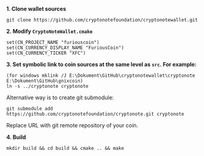 **1. Clone wallet sources**

```
git clone https://github.com/cryptonotefoundation/cryptonotewallet.git
```

**2. Modify `CryptoNoteWallet.cmake`**
 
```
set(CN_PROJECT_NAME "furiouscoin")
set(CN_CURRENCY_DISPLAY_NAME "FuriousCoin")
set(CN_CURRENCY_TICKER "XFC")
```

**3. Set symbolic link to coin sources at the same level as `src`. For example:**

```
(for windows mklink /J E:\Dokument\GitHub\cryptonotewallet\cryptonote E:\Dokument\GitHub\gnixcoin)
ln -s ../cryptonote cryptonote
```

Alternative way is to create git submodule:

```
git submodule add https://github.com/cryptonotefoundation/cryptonote.git cryptonote
```

Replace URL with git remote repository of your coin.

**4. Build**

```
mkdir build && cd build && cmake .. && make
```
